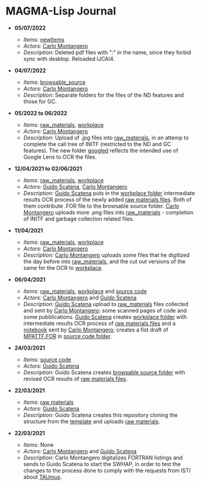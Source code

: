 # MAGMA-Lisp Journal

* **05/07/2022** 
  * *Items:* [newItems](../additional_materials/newItems/) 
  * *Actors:* [Carlo Montangero](../metadata/actors.md#carlo_montangero) 
  * *Description:* Deleted pdf files with ":" in the name, since they forbid sync with desktop. Reloaded IJCAI4.

* **04/07/2022** 
  * *Items:* [browsable_source](../browsable_source/) 
  * *Actors:* [Carlo Montangero](../metadata/actors.md#carlo_montangero) 
  * *Description:* Separate folders for the files of the ND features and those for GC.

* **05/2022 to 06/2022** 
  * *Items:* [raw_materials](../raw_materials/), [workplace](../workplace/) 
  * *Actors:* [Carlo Montangero](../metadata/actors.md#carlo_montangero) 
  * *Description:* Upload of .jpg files into [raw_materials](../raw_materials/), in an attemp to complete the call tree of INITF (restricted to the ND and GC features). The new folder [googled](../workplace/googled) reflects the intended use of Google Lens to OCR the files. 

* **12/04/2021 to 02/06/2021** 
  * *Items:* [raw_materials](../raw_materials/), [workplace](../workplace/) 
  * *Actors:* [Guido Scatena](../metadata/actors.md#guido_scatena), [Carlo Montangero](../metadata/actors.md#carlo_montangero) 
  * *Description:* [Guido Scatena](../metadata/actors.md#guido_scatena) puts in the [workplace folder](../workplace/) intermediate results OCR process of the newly added [raw materials files](../raw_materials/). Both of them contribute .FOR file to the browsable source folder. [Carlo Montangero](../metadata/actors.md#carlo_montangero) uploads more .png files into [raw_materials](../raw_materials/) - completion of INITF and garbage collection related files.

* **11/04/2021** 
  * *Items:* [raw_materials](../raw_materials/), [workplace](../workplace/) 
  * *Actors:* [Carlo Montangero](../metadata/actors.md#carlo_montangero) 
  * *Description:* [Carlo Montangero](../metadata/actors.md#carlo_montangero) uploads some files that he digitized the day before into [raw_materials](../raw_materials/), and the cut out versions of the same for the OCR to [workplace](../workplace/).

* **06/04/2021** 
  * *Items:* [raw_materials](../raw_materials/), [workplace](../workplace/) and [source code](../browsable_source/)
  * *Actors:* [Carlo Montangero](../metadata/actors.md#carlo_montangero) and [Guido Scatena](../metadata/actors.md#guido_scatena)  
  * *Description:* [Guido Scatena](../metadata/actors.md#guido_scatena) upload to [raw_materials](../raw_materials/) files collected and sent by [Carlo Montangero](../metadata/actors.md#carlo_montangero): some scanned pages of code and some pubblications. [Guido Scatena](../metadata/actors.md#guido_scatena) creates [workplace folder](../workplace/) with intermediate results OCR process of [raw materials files](../raw_materials/) and a [notebook](https://github.com/Unipisa/MAGMA-Lisp-Workbench/blob/master/workplace/NOTES.md) sent by [Carlo Montangero](../metadata/actors.md#carlo_montangero); creates a fist draft of [MPATTF.FOR](https://github.com/Unipisa/MAGMA-Lisp-Workbench/blob/master/browsable_source/MPATTF.FOR) in [source code folder](../browsable_source/). 

* **24/03/2021** 
  * *Items:* [source code](../browsable_source/)
  * *Actors:* [Guido Scatena](../metadata/actors.md#guido_scatena) 
  * *Description:* Guido Scatena creates [browsable source folder](../browsable_source/) with revised OCR results of [raw materials files](../raw_materials/).

* **22/03/2021** 
  * *Items:* [raw materials](../raw_materials/)
  * *Actors:* [Guido Scatena](../metadata/actors.md#guido_scatena) 
  * *Description:* Guido Scatena creates this repository  cloning the structure from the [template](https://github.com/Unipisa/SWHAP-TEMPLATE) and uploads [raw materials](../raw_materials/).

* **22/03/2021** 
  * *Items:* None
  * *Actors:* [Carlo Montangero](../metadata/actors.md#carlo_montangero) and [Guido Scatena](../metadata/actors.md#guido_scatena) 
  * *Description:* Carlo Montangero digitalizes FORTRAN listings and sends to Guido Scatena to start the SWHAP, in order to test the changes to the process done to comply with the requests from ISTI about [TAUmus](https://github.com/Unipisa/TAUmus). 
